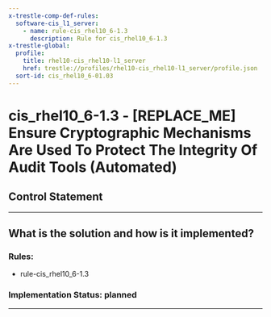 ```yaml
---
x-trestle-comp-def-rules:
  software-cis_l1_server:
    - name: rule-cis_rhel10_6-1.3
      description: Rule for cis_rhel10_6-1.3
x-trestle-global:
  profile:
    title: rhel10-cis_rhel10-l1_server
    href: trestle://profiles/rhel10-cis_rhel10-l1_server/profile.json
  sort-id: cis_rhel10_6-01.03
---
```


# cis_rhel10_6-1.3 - \[REPLACE_ME\] Ensure Cryptographic Mechanisms Are Used To Protect The Integrity Of Audit Tools (Automated)

## Control Statement

______________________________________________________________________

## What is the solution and how is it implemented?

<!-- For implementation status enter one of: implemented, partial, planned, alternative, not-applicable -->

<!-- Note that the list of rules under ### Rules: is read-only and changes will not be captured after assembly to JSON -->

<!-- Add control implementation description here for control: cis_rhel10_6-1.3 -->

### Rules:

  - rule-cis_rhel10_6-1.3

### Implementation Status: planned

______________________________________________________________________
